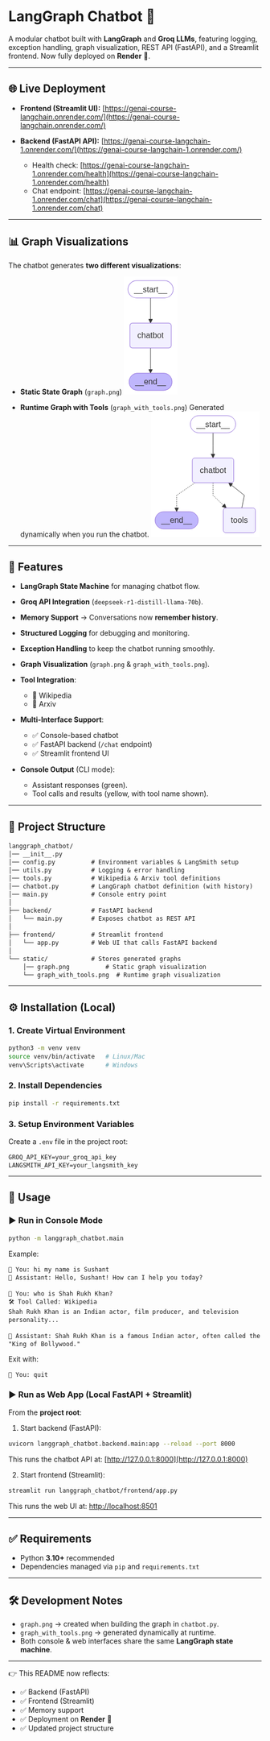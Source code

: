 # LangGraph Chatbot 🤖

A modular chatbot built with **LangGraph** and **Groq LLMs**, featuring logging, exception handling, graph visualization, REST API (FastAPI), and a Streamlit frontend. Now fully deployed on **Render** 🚀.

---

## 🌐 Live Deployment

* **Frontend (Streamlit UI):** [https://genai-course-langchain.onrender.com/](https://genai-course-langchain.onrender.com/)
* **Backend (FastAPI API):** [https://genai-course-langchain-1.onrender.com/](https://genai-course-langchain-1.onrender.com/)

  * Health check: [https://genai-course-langchain-1.onrender.com/health](https://genai-course-langchain-1.onrender.com/health)
  * Chat endpoint: [https://genai-course-langchain-1.onrender.com/chat](https://genai-course-langchain-1.onrender.com/chat)

---

## 📊 Graph Visualizations

The chatbot generates **two different visualizations**:

* **Static State Graph** (`graph.png`)
  ![Chatbot Graph](./langgraph_chatbot/static/graph.png)

* **Runtime Graph with Tools** (`graph_with_tools.png`)
  Generated dynamically when you run the chatbot.
  ![Graph with Tools](./langgraph_chatbot/static/graph_with_tools.png)

---

## 📌 Features

* **LangGraph State Machine** for managing chatbot flow.
* **Groq API Integration** (`deepseek-r1-distill-llama-70b`).
* **Memory Support** → Conversations now **remember history**.
* **Structured Logging** for debugging and monitoring.
* **Exception Handling** to keep the chatbot running smoothly.
* **Graph Visualization** (`graph.png` & `graph_with_tools.png`).
* **Tool Integration**:

  * 🔎 Wikipedia
  * 📄 Arxiv
* **Multi-Interface Support**:

  * ✅ Console-based chatbot
  * ✅ FastAPI backend (`/chat` endpoint)
  * ✅ Streamlit frontend UI
* **Console Output** (CLI mode):

  * Assistant responses (green).
  * Tool calls and results (yellow, with tool name shown).

---

## 📂 Project Structure

```
langgraph_chatbot/
│── __init__.py
│── config.py          # Environment variables & LangSmith setup
│── utils.py           # Logging & error handling
│── tools.py           # Wikipedia & Arxiv tool definitions
│── chatbot.py         # LangGraph chatbot definition (with history)
│── main.py            # Console entry point
│
├── backend/           # FastAPI backend
│   └── main.py        # Exposes chatbot as REST API
│
├── frontend/          # Streamlit frontend
│   └── app.py         # Web UI that calls FastAPI backend
│
└── static/            # Stores generated graphs
    │── graph.png          # Static graph visualization
    └── graph_with_tools.png  # Runtime graph visualization
```

---

## ⚙️ Installation (Local)

### 1. Create Virtual Environment

```bash
python3 -m venv venv
source venv/bin/activate   # Linux/Mac
venv\Scripts\activate      # Windows
```

### 2. Install Dependencies

```bash
pip install -r requirements.txt
```

### 3. Setup Environment Variables

Create a `.env` file in the project root:

```
GROQ_API_KEY=your_groq_api_key
LANGSMITH_API_KEY=your_langsmith_key   
```

---

## 🚀 Usage

### ▶️ Run in Console Mode

```bash
python -m langgraph_chatbot.main
```

Example:

```
👤 You: hi my name is Sushant
🤖 Assistant: Hello, Sushant! How can I help you today?

👤 You: who is Shah Rukh Khan?
🛠️ Tool Called: Wikipedia
Shah Rukh Khan is an Indian actor, film producer, and television personality...

🤖 Assistant: Shah Rukh Khan is a famous Indian actor, often called the "King of Bollywood."
```

Exit with:

```
👤 You: quit
```

### ▶️ Run as Web App (Local FastAPI + Streamlit)

From the **project root**:

1. Start backend (FastAPI):

```bash
uvicorn langgraph_chatbot.backend.main:app --reload --port 8000
```

This runs the chatbot API at: [http://127.0.0.1:8000](http://127.0.0.1:8000)

2. Start frontend (Streamlit):

```bash
streamlit run langgraph_chatbot/frontend/app.py
```

This runs the web UI at: [http://localhost:8501](http://localhost:8501)

---

## ✅ Requirements

* Python **3.10+** recommended
* Dependencies managed via `pip` and `requirements.txt`

---

## 🛠️ Development Notes

* `graph.png` → created when building the graph in `chatbot.py`.
* `graph_with_tools.png` → generated dynamically at runtime.
* Both console & web interfaces share the same **LangGraph state machine**.

---

👉 This README now reflects:

* ✅ Backend (FastAPI)
* ✅ Frontend (Streamlit)
* ✅ Memory support
* ✅ Deployment on **Render** 🎉
* ✅ Updated project structure
